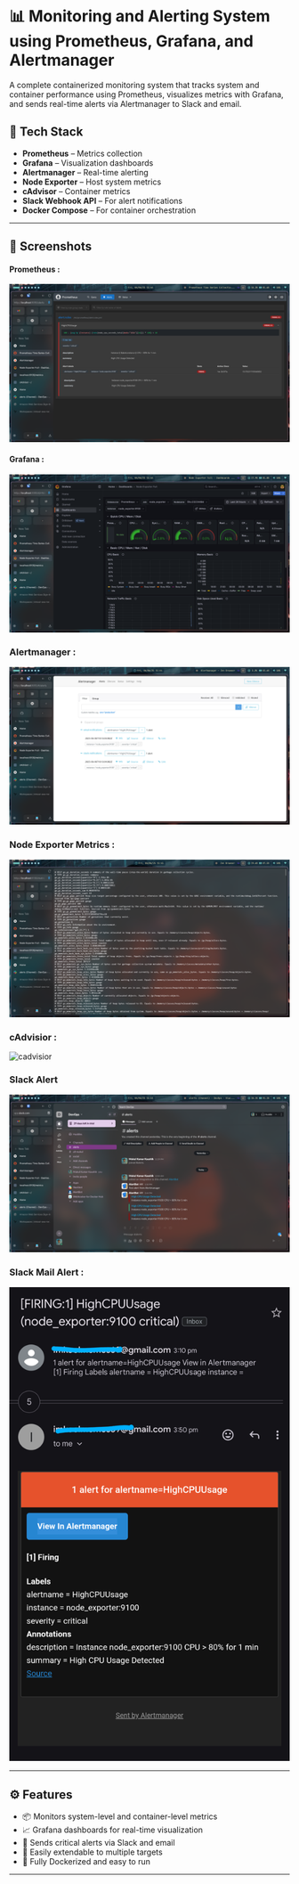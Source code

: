 # 📊 Monitoring and Alerting System using Prometheus, Grafana, and Alertmanager

A complete containerized monitoring system that tracks system and container performance using Prometheus, visualizes metrics with Grafana, and sends real-time alerts via Alertmanager to Slack and email.

## 🧰 Tech Stack

- **Prometheus** – Metrics collection
- **Grafana** – Visualization dashboards
- **Alertmanager** – Real-time alerting
- **Node Exporter** – Host system metrics
- **cAdvisor** – Container metrics
- **Slack Webhook API** – For alert notifications
- **Docker Compose** – For container orchestration

---

## 📸 Screenshots

#### Prometheus :
![prometheus](https://raw.githubusercontent.com/imkool47/prometheus-grafana-alertmanager/refs/heads/main/screenshots/Prometheus.png)

#### Grafana :
![grafana](https://raw.githubusercontent.com/imkool47/prometheus-grafana-alertmanager/refs/heads/main/screenshots/grafana-dashboard.png)

### Alertmanager :
![alertmanager](https://raw.githubusercontent.com/imkool47/prometheus-grafana-alertmanager/refs/heads/main/screenshots/alertmanager.png)

### Node Exporter Metrics :
![metrics](https://raw.githubusercontent.com/imkool47/prometheus-grafana-alertmanager/refs/heads/main/screenshots/metrics.png)

### cAdvisior : 
![cadvisior]()

### Slack Alert 
![slack](https://raw.githubusercontent.com/imkool47/prometheus-grafana-alertmanager/refs/heads/main/screenshots/slack.png)

### Slack Mail Alert : 
![mail](https://raw.githubusercontent.com/imkool47/prometheus-grafana-alertmanager/refs/heads/main/screenshots/slack-email-alert.png)

---

## ⚙️ Features

- 📦 Monitors system-level and container-level metrics
- 📈 Grafana dashboards for real-time visualization
- 🚨 Sends critical alerts via Slack and email
- 🔌 Easily extendable to multiple targets
- 🐳 Fully Dockerized and easy to run

---
